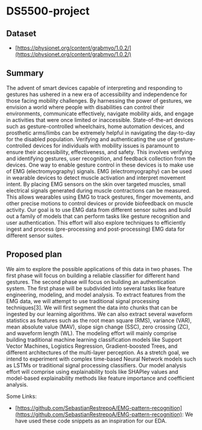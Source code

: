# DS5500-project

## Dataset

- [https://physionet.org/content/grabmyo/1.0.2/](https://physionet.org/content/grabmyo/1.0.2/)

## Summary

The advent of smart devices capable of interpreting and responding to gestures has ushered in a
new era of accessibility and independence for those facing mobility challenges. By harnessing the
power of gestures, we envision a world where people with disabilities can control their environments,
communicate effectively, navigate mobility aids, and engage in activities that were once limited or
inaccessible. State-of-the-art devices such as gesture-controlled wheelchairs, home automation devices,
and prosthetic arms/limbs can be extremely helpful in navigating the day-to-day for the disabled
population.
Verifying and authenticating the use of gesture-controlled devices for individuals with mobility
issues is paramount to ensure their accessibility, effectiveness, and safety. This involves verifying and
identifying gestures, user recognition, and feedback collection from the devices.
One way to enable gesture control in these devices is to make use of EMG (electromyography)
signals. EMG (electromyography) can be used in wearable devices to detect muscle activation and
interpret movement intent. By placing EMG sensors on the skin over targeted muscles, small electrical
signals generated during muscle contractions can be measured. This allows wearables using EMG to
track gestures, finger movements, and other precise motions to control devices or provide biofeedback
on muscle activity.
Our goal is to use EMG data from different sensor suites and build out a family of models that can
perform tasks like gesture recognition and user authentication. This effort will also explore techniques
to efficiently ingest and process (pre-processing and post-processing) EMG data for different sensor
suites.

## Proposed plan

We aim to explore the possible applications of this data in two phases. The first phase will focus on
building a reliable classifier for different hand gestures. The second phase will focus on building an
authentication system.
The first phase will be subdivided into several tasks like feature engineering, modeling, and model
analysis. To extract features from the EMG data, we will attempt to use traditional signal processing
techniques[3]. We will first segment the data into chunks that can be ingested by our learning
algorithms. We can also extract several waveform statistics as features such as the root mean square
(RMS), variance (VAR), mean absolute value (MAV), slope sign change (SSC), zero crossing (ZC),
and waveform length (WL).
The modeling effort will mainly comprise building traditional machine learning classification models
like Support Vector Machines, Logistics Regression, Gradient-boosted Trees, and different architectures
of the multi-layer perception. As a stretch goal, we intend to experiment with complex time-based
Neural Network models such as LSTMs or traditional signal processing classifiers. Our model analysis
effort will comprise using explainability tools like SHAPley values and model-based explainability
methods like feature importance and coefficient analysis.


Some Links:
- [https://github.com/SebastianRestrepoA/EMG-pattern-recognition](https://github.com/SebastianRestrepoA/EMG-pattern-recognition): We have used these code snippets as an inspiration for our EDA.
